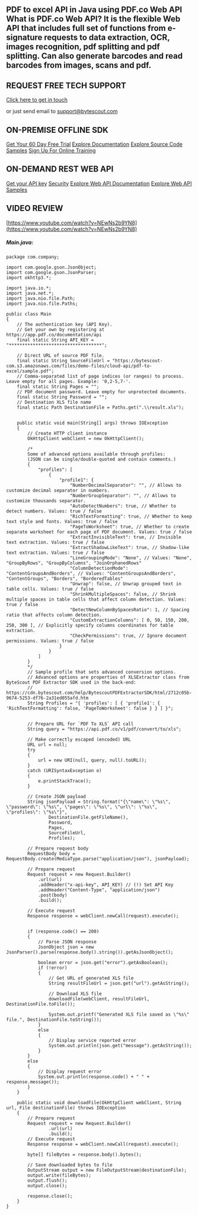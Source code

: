 ## PDF to excel API in Java using PDF.co Web API What is PDF.co Web API? It is the flexible Web API that includes full set of functions from e-signature requests to data extraction, OCR, images recognition, pdf splitting and pdf splitting. Can also generate barcodes and read barcodes from images, scans and pdf.

## REQUEST FREE TECH SUPPORT

[Click here to get in touch](https://bytescout.zendesk.com/hc/en-us/requests/new?subject=PDF.co%20Web%20API%20Question)

or just send email to [support@bytescout.com](mailto:support@bytescout.com?subject=PDF.co%20Web%20API%20Question) 

## ON-PREMISE OFFLINE SDK 

[Get Your 60 Day Free Trial](https://bytescout.com/download/web-installer?utm_source=github-readme)
[Explore Documentation](https://bytescout.com/documentation/index.html?utm_source=github-readme)
[Explore Source Code Samples](https://github.com/bytescout/ByteScout-SDK-SourceCode/)
[Sign Up For Online Training](https://academy.bytescout.com/)


## ON-DEMAND REST WEB API

[Get your API key](https://app.pdf.co/signup?utm_source=github-readme)
[Security](https://pdf.co/security)
[Explore Web API Documentation](https://apidocs.pdf.co?utm_source=github-readme)
[Explore Web API Samples](https://github.com/bytescout/ByteScout-SDK-SourceCode/tree/master/PDF.co%20Web%20API)

## VIDEO REVIEW

[https://www.youtube.com/watch?v=NEwNs2b9YN8](https://www.youtube.com/watch?v=NEwNs2b9YN8)




<!-- code block begin -->

##### **Main.java:**
    
```
package com.company;

import com.google.gson.JsonObject;
import com.google.gson.JsonParser;
import okhttp3.*;

import java.io.*;
import java.net.*;
import java.nio.file.Path;
import java.nio.file.Paths;

public class Main
{
    // The authentication key (API Key).
    // Get your own by registering at https://app.pdf.co/documentation/api
    final static String API_KEY = "***********************************";

    // Direct URL of source PDF file.
    final static String SourceFileUrl = "https://bytescout-com.s3.amazonaws.com/files/demo-files/cloud-api/pdf-to-excel/sample.pdf";
    // Comma-separated list of page indices (or ranges) to process. Leave empty for all pages. Example: '0,2-5,7-'.
    final static String Pages = "";
    // PDF document password. Leave empty for unprotected documents.
    final static String Password = "";
    // Destination XLS file name
    final static Path DestinationFile = Paths.get(".\\result.xls");


    public static void main(String[] args) throws IOException
    {
        // Create HTTP client instance
        OkHttpClient webClient = new OkHttpClient();

        /*
        Some of advanced options available through profiles:
        (JSON can be single/double-quoted and contain comments.)
        {
            "profiles": [
                {
                    "profile1": {
                        "NumberDecimalSeparator": "", // Allows to customize decimal separator in numbers.
                        "NumberGroupSeparator": "", // Allows to customize thousands separator.
                        "AutoDetectNumbers": true, // Whether to detect numbers. Values: true / false
                        "RichTextFormatting": true, // Whether to keep text style and fonts. Values: true / false
                        "PageToWorksheet": true, // Whether to create separate worksheet for each page of PDF document. Values: true / false
                        "ExtractInvisibleText": true, // Invisible text extraction. Values: true / false
                        "ExtractShadowLikeText": true, // Shadow-like text extraction. Values: true / false
                        "LineGroupingMode": "None", // Values: "None", "GroupByRows", "GroupByColumns", "JoinOrphanedRows"
                        "ColumnDetectionMode": "ContentGroupsAndBorders", // Values: "ContentGroupsAndBorders", "ContentGroups", "Borders", "BorderedTables"
                        "Unwrap": false, // Unwrap grouped text in table cells. Values: true / false
                        "ShrinkMultipleSpaces": false, // Shrink multiple spaces in table cells that affect column detection. Values: true / false
                        "DetectNewColumnBySpacesRatio": 1, // Spacing ratio that affects column detection.
                        "CustomExtractionColumns": [ 0, 50, 150, 200, 250, 300 ], // Explicitly specify columns coordinates for table extraction.
                        "CheckPermissions": true, // Ignore document permissions. Values: true / false
                    }
                }
            ]
        }
        */
        // Sample profile that sets advanced conversion options.
        // Advanced options are properties of XLSExtractor class from ByteScout PDF Extractor SDK used in the back-end:
        // https://cdn.bytescout.com/help/BytescoutPDFExtractorSDK/html/2712c05b-9674-5253-df76-2a31ed055afd.htm
        String Profiles = "{ 'profiles': [ { 'profile1': { 'RichTextFormatting': false, 'PageToWorksheet': false } } ] }";


        // Prepare URL for `PDF To XLS` API call
        String query = "https://api.pdf.co/v1/pdf/convert/to/xls";

        // Make correctly escaped (encoded) URL
        URL url = null;
        try
        {
            url = new URI(null, query, null).toURL();
        }
        catch (URISyntaxException e)
        {
            e.printStackTrace();
        }

        // Create JSON payload
		String jsonPayload = String.format("{\"name\": \"%s\", \"password\": \"%s\", \"pages\": \"%s\", \"url\": \"%s\", \"profiles\": \"%s\"}",
                DestinationFile.getFileName(),
                Password,
                Pages,
                SourceFileUrl,
                Profiles);

        // Prepare request body
        RequestBody body = RequestBody.create(MediaType.parse("application/json"), jsonPayload);
        
        // Prepare request
        Request request = new Request.Builder()
            .url(url)
            .addHeader("x-api-key", API_KEY) // (!) Set API Key
            .addHeader("Content-Type", "application/json")
            .post(body)
            .build();
        
        // Execute request
        Response response = webClient.newCall(request).execute();
        

        if (response.code() == 200)
        {
            // Parse JSON response
            JsonObject json = new JsonParser().parse(response.body().string()).getAsJsonObject();

            boolean error = json.get("error").getAsBoolean();
            if (!error)
            {
                // Get URL of generated XLS file
                String resultFileUrl = json.get("url").getAsString();

                // Download XLS file
                downloadFile(webClient, resultFileUrl, DestinationFile.toFile());

                System.out.printf("Generated XLS file saved as \"%s\" file.", DestinationFile.toString());
            }
            else
            {
                // Display service reported error
                System.out.println(json.get("message").getAsString());
            }
        }
        else
        {
            // Display request error
            System.out.println(response.code() + " " + response.message());
        }
    }

    public static void downloadFile(OkHttpClient webClient, String url, File destinationFile) throws IOException
    {
        // Prepare request
        Request request = new Request.Builder()
                .url(url)
                .build();
        // Execute request
        Response response = webClient.newCall(request).execute();

        byte[] fileBytes = response.body().bytes();

        // Save downloaded bytes to file
        OutputStream output = new FileOutputStream(destinationFile);
        output.write(fileBytes);
        output.flush();
        output.close();

        response.close();
    }
}

```

<!-- code block end -->